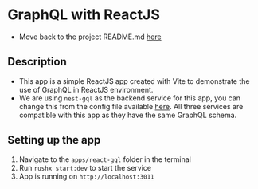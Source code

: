 # GraphQL with ReactJS

- Move back to the project README.md [here](../../README.md)

## Description

- This app is a simple ReactJS app created with Vite to demonstrate the use of GraphQL in ReactJS environment.
- We are using `nest-gql` as the backend service for this app, you can change this from the config file available [here](./src/Config.ts). All three services are compatible with this app as they have the same GraphQL schema.

## Setting up the app

1. Navigate to the `apps/react-gql` folder in the terminal
2. Run `rushx start:dev` to start the service
3. App is running on `http://localhost:3011`
